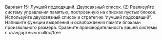Вариант 15: Лучший подходящий. Двухсвязный список. (2)
	Реализуйте систему управления памятью, построенную на списках пустых блоков. Используйте двухсвязный список и стратегию “лучший подходящий”.
	Напишите функции выделения и освобождения памяти блоками произвольного размера.
	Сравните производительность вашей системы с стандартным malloc/free
